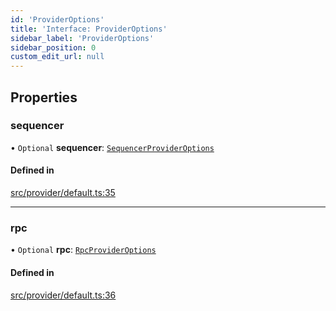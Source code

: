 ```yaml
---
id: 'ProviderOptions'
title: 'Interface: ProviderOptions'
sidebar_label: 'ProviderOptions'
sidebar_position: 0
custom_edit_url: null
---
```


## Properties

### sequencer

• `Optional` **sequencer**: [`SequencerProviderOptions`](../modules.md#sequencerprovideroptions)

#### Defined in

[src/provider/default.ts:35](https://github.com/notV4l/starknet.js/blob/47ca727/src/provider/default.ts#L35)

---

### rpc

• `Optional` **rpc**: [`RpcProviderOptions`](../modules.md#rpcprovideroptions)

#### Defined in

[src/provider/default.ts:36](https://github.com/notV4l/starknet.js/blob/47ca727/src/provider/default.ts#L36)
